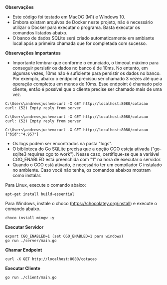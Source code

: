 **Observações**

- Este código foi testado em MacOC (M1) e Windows 10.
- Embora existam arquivos de Docker neste projeto, não é necessário utilizar o Docker para executar o programa. Basta executar os comandos listados abaixo.
- O banco de dados SQLite será criado automaticamente em ambiante local após a primeira chamada que for completada com sucesso.

**Observações Importantes**

- Importante lembrar que conforme o enunciado, o timeout máximo para conseguir persistir os dados no banco é de 10ms. No entanto, em algumas vezes, 10ms não é suficiente para persistir os dados no banco. Por exemplo, abaixo o endpoint precisou ser chamado 3 vezes até que a operação completou em menos de 10ms. Esse endpoint é chamado pelo cliente, então é possível que o cliente precise ser chamado mais de uma vez.
```
C:\Users\andrewsjuchem>curl -X GET http://localhost:8080/cotacao
curl: (52) Empty reply from server

C:\Users\andrewsjuchem>curl -X GET http://localhost:8080/cotacao
curl: (52) Empty reply from server

C:\Users\andrewsjuchem>curl -X GET http://localhost:8080/cotacao
{"bid":"4.957"}
```
- Os logs podem ser encontrados na pasta "logs".
- O biblioteca do Go SQLite precisa que a opção CGO esteja ativada ("go-sqlite3 requires cgo to work"). Nesse caso, certifique-se que a variável CGO_ENABLED está preenchida com "1" na hora de executar o servidor.
- Quando o CGO está ativado, é necessário ter um compilador C instalado no ambiente. Caso você não tenha, os comandos abaixos mostram como instalar.

Para Linux, execute o comando abaixo:
```
apt-get install build-essential
```
Para Windows, instale o choco (https://chocolatey.org/install) e execute o comando abaixo.
```
choco install mingw -y
```

**Executar Servidor**

```
export CGO_ENABLED=1 (set CGO_ENABLED=1 para windows)
go run ./server/main.go
```

**Chamar Endpoint**

```
curl -X GET http://localhost:8080/cotacao
```

**Executar Cliente**

```
go run ./client/main.go
```